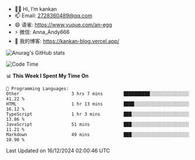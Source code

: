 - 👋🏻 Hi, I’m kankan
- 📫 Email: 2728360489@qq.com
- 😄 语雀: https://www.yuque.com/an-egg
- ⚡ 微信: Anna_Andy666
- 📖 我的博客: https://kankan-blog.vercel.app/

![Anurag's GitHub stats](https://github-readme-stats.vercel.app/api?username=kankan-web)

<!--START_SECTION:waka-->
![Code Time](http://img.shields.io/badge/Code%20Time-148%20hrs%2050%20mins-blue)

📊 **This Week I Spent My Time On** 

```text
💬 Programming Languages: 
Other                    3 hrs 7 mins        ██████████░░░░░░░░░░░░░░░   41.22 % 
HTML                     1 hr 13 mins        ████░░░░░░░░░░░░░░░░░░░░░   16.12 % 
TypeScript               1 hr 3 mins         ███░░░░░░░░░░░░░░░░░░░░░░   13.86 % 
JavaScript               51 mins             ███░░░░░░░░░░░░░░░░░░░░░░   11.21 % 
Markdown                 49 mins             ███░░░░░░░░░░░░░░░░░░░░░░   10.90 % 
```


 Last Updated on 16/12/2024 02:00:46 UTC
<!--END_SECTION:waka-->
